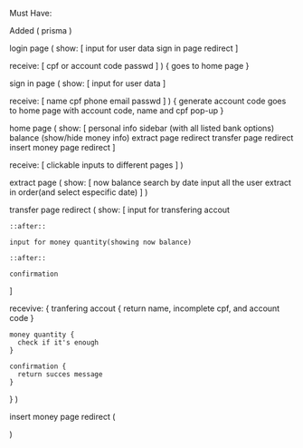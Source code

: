 Must Have:

Added (
  prisma
)

login page (
  show: [
    input for user data
    sign in page redirect
  ]

  receive: [
    cpf or account code
    passwd
  ]
) {
  goes to home page
}

sign in page (
  show: [
    input for user data
  ]

  receive: [
    name
    cpf
    phone
    email
    passwd
  ]
) {
  generate account code
  goes to home page with account code, name and cpf pop-up
}

home page (
  show: [
    personal info sidebar (with all listed bank options)
    balance (show/hide money info)
    extract page redirect
    transfer page redirect
    insert money page redirect
  ]

  receive: [
    clickable inputs to different pages
  ]
)

extract page (
  show: [
    now balance
    search by date input
    all the user extract in order(and select especific date)
  ]
)

transfer page redirect (
  show: [
    input for transfering accout

    ::after::

    input for money quantity(showing now balance)

    ::after::
  
    confirmation
  ]

  recevive: {
    tranfering accout {
      return name, incomplete cpf, and account code
    }

    money quantity {
      check if it's enough
    }

    confirmation {
      return succes message
    }
  }
)

insert money page redirect (

)



